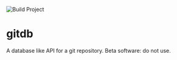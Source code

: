 ![Build Project](https://github.com/cresta/gitdb/workflows/Build%20Project/badge.svg)

# gitdb
A database like API for a git repository.  Beta software: do not use.